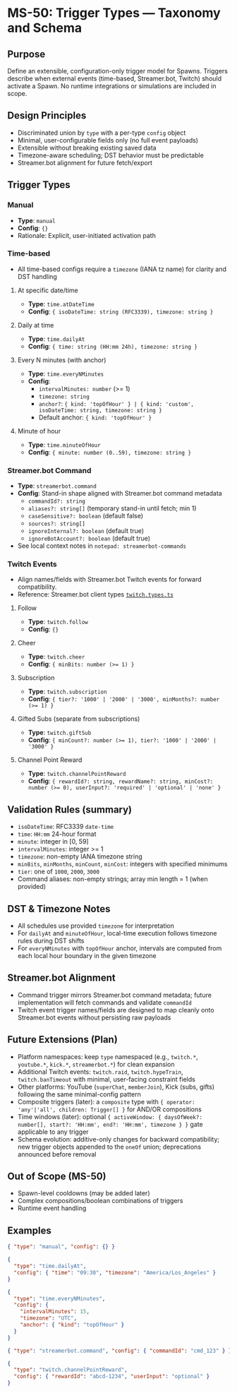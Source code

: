 # MS-50: Trigger Types — Taxonomy and Schema

## Purpose

Define an extensible, configuration-only trigger model for Spawns. Triggers describe when external events (time-based, Streamer.bot, Twitch) should activate a Spawn. No runtime integrations or simulations are included in scope.

## Design Principles

- Discriminated union by `type` with a per-type `config` object
- Minimal, user-configurable fields only (no full event payloads)
- Extensible without breaking existing saved data
- Timezone-aware scheduling; DST behavior must be predictable
- Streamer.bot alignment for future fetch/export

## Trigger Types

### Manual

- **Type**: `manual`
- **Config**: `{}`
- Rationale: Explicit, user-initiated activation path

### Time-based

- All time-based configs require a `timezone` (IANA tz name) for clarity and DST handling

1. At specific date/time

   - **Type**: `time.atDateTime`
   - **Config**: `{ isoDateTime: string (RFC3339), timezone: string }`

2. Daily at time

   - **Type**: `time.dailyAt`
   - **Config**: `{ time: string (HH:mm 24h), timezone: string }`

3. Every N minutes (with anchor)

   - **Type**: `time.everyNMinutes`
   - **Config**:
     - `intervalMinutes: number` (>= 1)
     - `timezone: string`
     - `anchor?`: `{ kind: 'topOfHour' } | { kind: 'custom', isoDateTime: string, timezone: string }`
     - Default anchor: `{ kind: 'topOfHour' }`

4. Minute of hour
   - **Type**: `time.minuteOfHour`
   - **Config**: `{ minute: number (0..59), timezone: string }`

### Streamer.bot Command

- **Type**: `streamerbot.command`
- **Config**: Stand-in shape aligned with Streamer.bot command metadata
  - `commandId?: string`
  - `aliases?: string[]` (temporary stand-in until fetch; min 1)
  - `caseSensitive?: boolean` (default false)
  - `sources?: string[]`
  - `ignoreInternal?: boolean` (default true)
  - `ignoreBotAccount?: boolean` (default true)
- See local context notes in `notepad: streamerbot-commands`

### Twitch Events

- Align names/fields with Streamer.bot Twitch events for forward compatibility.
- Reference: Streamer.bot client types [`twitch.types.ts`](https://github.com/Streamerbot/client/blob/main/packages/client/src/ws/types/events/twitch.types.ts)

1. Follow

   - **Type**: `twitch.follow`
   - **Config**: `{}`

2. Cheer

   - **Type**: `twitch.cheer`
   - **Config**: `{ minBits: number (>= 1) }`

3. Subscription

   - **Type**: `twitch.subscription`
   - **Config**: `{ tier?: '1000' | '2000' | '3000', minMonths?: number (>= 1) }`

4. Gifted Subs (separate from subscriptions)

   - **Type**: `twitch.giftSub`
   - **Config**: `{ minCount?: number (>= 1), tier?: '1000' | '2000' | '3000' }`

5. Channel Point Reward
   - **Type**: `twitch.channelPointReward`
   - **Config**: `{ rewardId?: string, rewardName?: string, minCost?: number (>= 0), userInput?: 'required' | 'optional' | 'none' }`

## Validation Rules (summary)

- `isoDateTime`: RFC3339 `date-time`
- `time`: `HH:mm` 24-hour format
- `minute`: integer in [0, 59]
- `intervalMinutes`: integer >= 1
- `timezone`: non-empty IANA timezone string
- `minBits`, `minMonths`, `minCount`, `minCost`: integers with specified minimums
- `tier`: one of `1000`, `2000`, `3000`
- Command aliases: non-empty strings; array min length = 1 (when provided)

## DST & Timezone Notes

- All schedules use provided `timezone` for interpretation
- For `dailyAt` and `minuteOfHour`, local-time execution follows timezone rules during DST shifts
- For `everyNMinutes` with `topOfHour` anchor, intervals are computed from each local hour boundary in the given timezone

## Streamer.bot Alignment

- Command trigger mirrors Streamer.bot command metadata; future implementation will fetch commands and validate `commandId`
- Twitch event trigger names/fields are designed to map cleanly onto Streamer.bot events without persisting raw payloads

## Future Extensions (Plan)

- Platform namespaces: keep `type` namespaced (e.g., `twitch.*`, `youtube.*`, `kick.*`, `streamerbot.*`) for clean expansion
- Additional Twitch events: `twitch.raid`, `twitch.hypeTrain`, `twitch.banTimeout` with minimal, user-facing constraint fields
- Other platforms: YouTube (`superChat`, `memberJoin`), Kick (subs, gifts) following the same minimal-config pattern
- Composite triggers (later): a `composite` type with `{ operator: 'any'|'all', children: Trigger[] }` for AND/OR compositions
- Time windows (later): optional `{ activeWindow: { daysOfWeek?: number[], start?: 'HH:mm', end?: 'HH:mm', timezone } }` gate applicable to any trigger
- Schema evolution: additive-only changes for backward compatibility; new trigger objects appended to the `oneOf` union; deprecations announced before removal

## Out of Scope (MS-50)

- Spawn-level cooldowns (may be added later)
- Complex compositions/boolean combinations of triggers
- Runtime event handling

## Examples

```json
{ "type": "manual", "config": {} }
```

```json
{
  "type": "time.dailyAt",
  "config": { "time": "09:30", "timezone": "America/Los_Angeles" }
}
```

```json
{
  "type": "time.everyNMinutes",
  "config": {
    "intervalMinutes": 15,
    "timezone": "UTC",
    "anchor": { "kind": "topOfHour" }
  }
}
```

```json
{ "type": "streamerbot.command", "config": { "commandId": "cmd_123" } }
```

```json
{
  "type": "twitch.channelPointReward",
  "config": { "rewardId": "abcd-1234", "userInput": "optional" }
}
```
